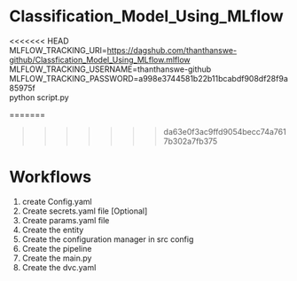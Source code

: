 # Classification_Model_Using_MLflow

<<<<<<< HEAD
MLFLOW_TRACKING_URI=https://dagshub.com/thanthanswe-github/Classfication_Model_Using_MLflow.mlflow \
MLFLOW_TRACKING_USERNAME=thanthanswe-github \
MLFLOW_TRACKING_PASSWORD=a998e3744581b22b11bcabdf908df28f9a85975f \
python script.py

=======
>>>>>>> da63e0f3ac9ffd9054becc74a7617b302a7fb375
# Workflows

1. create Config.yaml 
2. Create secrets.yaml file [Optional]
3. Create params.yaml file
4. Create the entity
5. Create the configuration manager in src config
6. Create the pipeline
7. Create the main.py
8. Create the dvc.yaml
